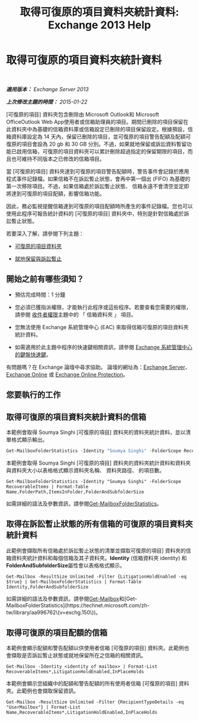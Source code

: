 ﻿---
title: '取得可復原的項目資料夾統計資料: Exchange 2013 Help'
TOCTitle: 取得可復原的項目資料夾統計資料
ms:assetid: dee77958-ee87-4908-85e4-ad053bacd8b0
ms:mtpsurl: https://technet.microsoft.com/zh-tw/library/Ff714343(v=EXCHG.150)
ms:contentKeyID: 52062602
ms.date: 05/21/2018
mtps_version: v=EXCHG.150
ms.translationtype: MT
---

# 取得可復原的項目資料夾統計資料

 

_**適用版本：** Exchange Server 2013_

_**上次修改主題的時間：** 2015-01-22_

\[可復原的項目\] 資料夾包含刪除由 Microsoft Outlook和 Microsoft OfficeOutlook Web App使用者或信箱助理員的項目。期間已刪除的項目保留在此資料夾中為基礎的信箱資料庫或信箱設定已刪除的項目保留設定。根據預設，信箱資料庫設定為 14 天內，保留已刪除的項目，並可復原的項目警告配額及配額可復原的項目會設為 20 gb 和 30 GB 分別。不過，如果就地保留或訴訟資料暫留功能已啟用信箱，可復原的項目資料夾可以累計刪除超過指定的保留期限的項目，而且也可維持不同版本之已修改的信箱項目。

當 \[可復原的項目\] 資料夾達到可復原的項目警告配額時，警告事件會記錄於應用程式事件記錄檔。如果信箱不在訴訟暫止狀態，會再中第一個出 (FIFO) 為基礎的第一次移除項目。不過，如果信箱處於訴訟暫止狀態、 信箱永遠不會清空並定即將達到可復原的項目配額，影響信箱功能。

因此，務必監視提醒信箱達到可復原的項目配額時所產生的事件記錄檔。您也可以使用此程序可報告統計資料的 \[可復原的項目\] 資料夾中，特別是針對信箱處於訴訟暫止狀態。

若要深入了解，請參閱下列主題：

  - [可復原的項目資料夾](recoverable-items-folder-exchange-2013-help.md)

  - [就地保留與訴訟暫止](https://docs.microsoft.com/zh-tw/exchange/security-and-compliance/in-place-and-litigation-holds)

## 開始之前有哪些須知？

  - 預估完成時間：1 分鐘

  - 您必須已獲指派權限，才能執行此程序或這些程序。若要查看您需要的權限，請參閱 [收件者權限](recipients-permissions-exchange-2013-help.md)主題中的 「 信箱資料夾 」 項目。

  - 您無法使用 Exchange 系統管理中心 (EAC) 來取得信箱可復原的項目資料夾統計資料。

  - 如需適用於此主題中程序的快速鍵相關資訊，請參閱 [Exchange 系統管理中心的鍵盤快速鍵](keyboard-shortcuts-in-the-exchange-admin-center-exchange-online-protection-help.md)。

有問題嗎？在 Exchange 論壇中尋求協助。 論壇的網址為：[Exchange Server](https://go.microsoft.com/fwlink/p/?linkid=60612)、 [Exchange Online](https://go.microsoft.com/fwlink/p/?linkid=267542) 或 [Exchange Online Protection](https://go.microsoft.com/fwlink/p/?linkid=285351)。

## 您要執行的工作

## 取得可復原的項目資料夾統計資料的信箱

本範例會取得 Soumya Singhi \[可復原的項目\] 資料夾的資料夾統計資料，並以清單格式顯示輸出。

```powershell
Get-MailboxFolderStatistics -Identity "Soumya Singhi" -FolderScope RecoverableItems | Format-List
```

本範例會取得 Soumya Singhi \[可復原的項目\] 資料夾的資料夾統計資料和資料夾與資料夾大小以表格格式顯示資料夾名稱、 資料夾路徑、 的項目數。

    Get-MailboxFolderStatistics -Identity "Soumya Singhi" -FolderScope RecoverableItems | Format-Table Name,FolderPath,ItemsInFolder,FolderAndSubfolderSize

如需詳細的語法及參數資訊，請參閱[Get-MailboxFolderStatistics](https://technet.microsoft.com/zh-tw/library/aa996762\(v=exchg.150\))。

## 取得在訴訟暫止狀態的所有信箱的可復原的項目資料夾統計資料

此範例會擷取所有信箱處於訴訟暫止狀態的清單並擷取可復原的項目\] 資料夾的信箱資料夾統計資料和每個信箱及其子資料夾。**Identity** (信箱資料夾 identity) 和**FolderAndSubfolderSize**屬性會以表格格式顯示。

    Get-Mailbox -ResultSize Unlimited -Filter {LitigationHoldEnabled -eq $true} | Get-MailboxFolderStatistics | Format-Table Identity,FolderAndSubfolderSize

如需詳細的語法及參數資訊，請參閱[Get-Mailbox](https://technet.microsoft.com/zh-tw/library/bb123685\(v=exchg.150\))和[Get-MailboxFolderStatistics](https://technet.microsoft.com/zh-tw/library/aa996762\(v=exchg.150\))。

## 取得可復原的項目配額的信箱

本範例會顯示配額和警告配額以供使用者信箱 \[可復原的項目\] 資料夾。此範例也會擷取是否訴訟暫止狀態或就地保留所在之信箱的相關資訊。

    Get-Mailbox -Identity <identity of mailbox> | Format-List RecoverableItems*,LitigationHoldEnabled,InPlaceHolds

本範例會顯示您組織中的配額和警告配額的所有使用者信箱 \[可復原的項目\] 資料夾。此範例也會擷取保留資訊。

    Get-Mailbox -ResultSize Unlimited -Filter {RecipientTypeDetails -eq "UserMailbox"} | Format-List Name,RecoverableItems*,LitigationHoldEnabled,InPlaceHolds

